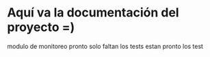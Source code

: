 # Aquí va la documentación del proyecto =)
modulo de monitoreo pronto solo faltan los tests
estan pronto los test
